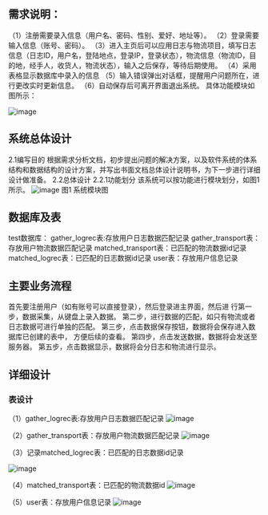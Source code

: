 ## 需求说明：
（1）注册需要录入信息（用户名、密码、性别、爱好、地址等）。
（2）登录需要输入信息（账号、密码）。
（3）进入主页后可以应用日志与物流项目，填写日志信息（日志ID，用户名，登陆地点，登录IP，登录状态），物流信息（物流ID，目的地，经手人，收货人，物流状态），输入之后保存，等待后期使用。
（4）采用表格显示数据库中录入的信息
（5）输入错误弹出对话框，提醒用户问题所在，进行更改实时更新信息。
（6）自动保存后可离开界面退出系统。
具体功能模块如图所示：

![image](https://user-images.githubusercontent.com/60099213/141681442-8793843e-181f-4040-be65-c05a7f982567.png)

## 系统总体设计
2.1编写目的
  根据需求分析文档，初步提出问题的解决方案，以及软件系统的体系结构和数据结构的设计方案，并写出书面文档总体设计说明书，为下一步进行详细设计做准备。
2.2总体设计
2.2.1功能划分
  该系统可以按功能进行模块划分，如图1所示。
![image](https://user-images.githubusercontent.com/60099213/141681410-ff01defe-5453-4187-861d-a5f7bc7a960d.png)
图1  系统模块图
## 数据库及表
  test数据库：
  gather_logrec表:存放用户日志数据匹配记录
  gather_transport表：存放用户物流数据匹配记录
  matched_transport表：已匹配的物流数据id记录
  matched_logrec表：已匹配的日志数据id记录
  user表：存放用户信息记录
## 主要业务流程
首先要注册用户（如有账号可以直接登录），然后登录进主界面，然后进		行第一步，数据采集，从键盘上录入数据。
第二步，进行数据的匹配，如只有物流或者日志数据可进行单独的匹配。
第三步，点击数据保存按钮，数据将会保存进入数据库已创建的表中，		方便后续的查看。
第四步，点击发送数据，数据将会发送至服务器。
第五步，点击数据显示，数据将会分日志和物流进行显示。

## 详细设计
### 表设计
（1）gather_logrec表:存放用户日志数据匹配记录
![image](https://user-images.githubusercontent.com/60099213/141681452-c1352f3c-53d1-4233-ab40-a2de1cdafff0.png)


（2）gather_transport表：存放用户物流数据匹配记录
![image](https://user-images.githubusercontent.com/60099213/141681455-652a5f8a-acfb-404f-bb62-450b62fbb0f6.png)

（3）记录matched_logrec表：已匹配的日志数据id记录

![image](https://user-images.githubusercontent.com/60099213/141681458-f9d23ccc-903f-4f91-bed0-b93db753dcac.png)

（4）matched_transport表：已匹配的物流数据id
![image](https://user-images.githubusercontent.com/60099213/141681459-9dd1420b-0c24-4692-a94f-9658fcea9d03.png)


（5）user表：存放用户信息记录
![image](https://user-images.githubusercontent.com/60099213/141681463-198fa7b6-3cc2-4d45-aaed-f2114d12902a.png)
